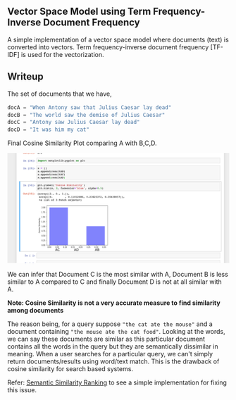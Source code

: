 ## Vector Space Model using Term Frequency-Inverse Document Frequency

A simple implementation of a vector space model where documents (text) is converted into vectors. Term frequency-inverse document frequency [TF-IDF] is used for the vectorization.

## Writeup

The set of documents that we have,

```python
docA = "When Antony saw that Julius Caesar lay dead"
docB = "The world saw the demise of Julius Caesar" 
docC = "Antony saw Julius Caesar lay dead"
docD = "It was him my cat"
```

Final Cosine Similarity Plot comparing A with B,C,D.

![](https://github.com/Ittery/Vector-Space-Model-TF_IDF/blob/master/Plot.jpg)

We can infer that Document C is the most similar with A, Document B is less similar to A compared to C and finally Document D is not at all similar with A.

**Note: Cosine Similarity is not a very accurate measure to find similarity among documents**

The reason being, for a  query suppose ```"the cat ate the mouse"``` and a document containing ```"the mouse ate the cat food"```. Looking at the words, we can say these documents are similar as this particular document contains all the words in the query but they are semantically dissimilar in meaning. When a user searches for a particular query, we can't simply return documents/results using word/text match. This is the drawback of cosine similarity for search based systems. 

Refer: [Semantic Similarity Ranking](https://github.com/Ittery/Semantic-Similarity-Ranking) to see a simple implementation for fixing this issue.
